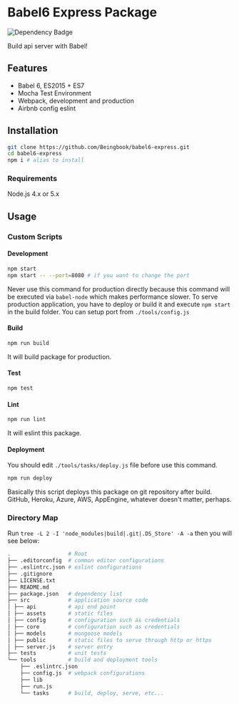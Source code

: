 # Babel6 Express Package
![Dependency Badge](https://david-dm.org/Beingbook/babel6-express.svg)

Build api server with Babel!

## Features

* Babel 6, ES2015 + ES7
* Mocha Test Environment
* Webpack, development and production
* Airbnb config eslint

## Installation

```sh
git clone https://github.com/Beingbook/babel6-express.git
cd babel6-express
npm i # alias to install
```

### Requirements

Node.js 4.x or 5.x

## Usage

### Custom Scripts

#### Development

```sh
npm start
npm start -- --port=8080 # if you want to change the port
```

Never use this command for production directly because this command will be executed via `babel-node` which makes performance slower.
To serve production application, you have to deploy or build it and execute `npm start` in the build folder.
You can setup port from `./tools/config.js`

#### Build

```sh
npm run build
```

It will build package for production.

#### Test

```sh
npm test
```

#### Lint

```sh
npm run lint
```

It will eslint this package.

#### Deployment

You should edit `./tools/tasks/deploy.js` file before use this command.

```sh
npm run deploy
```

Basically this script deploys this package on git repository after build.
GitHub, Heroku, Azure, AWS, AppEngine, whatever doesn't matter, perhaps.

### Directory Map

Run `tree -L 2 -I 'node_modules|build|.git|.DS_Store' -A -a` then you will see below:

```sh
.                  # Root
├── .editorconfig  # common editor configurations
├── .eslintrc.json # eslint configurations
├── .gitignore
├── LICENSE.txt
├── README.md
├── package.json   # dependency list
├── src            # application source code
│ ├── api          # api end point
│ ├── assets       # static files
│ ├── config       # configuration such as credentials
│ ├── core         # configuration such as credentials
│ ├── models       # mongoose models
│ ├── public       # static files to serve through http or https
│ ├── server.js    # server entry
├── tests          # unit tests
└── tools          # build and deployment tools
    ├── .eslintrc.json
    ├── config.js  # webpack configurations
    ├── lib
    ├── run.js
    └── tasks      # build, deploy, serve, etc...
```
